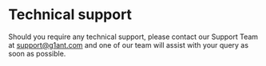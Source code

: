 # Technical support

Should you require any technical support, please contact our Support Team at support@g1ant.com and one of our team will assist with your query as soon as possible.
